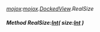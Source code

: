 _[mojox](../../modules/mojox/mojox-module.md):[mojox](../../modules/mojox/mojox-module.md).[DockedView](../../modules/mojox/mojox-dockedview.md).RealSize_
##### Method RealSize:[Int](../../modules/wonkey/wonkey-types-int.md)( size:[Int](../../modules/wonkey/wonkey-types-int.md) )
